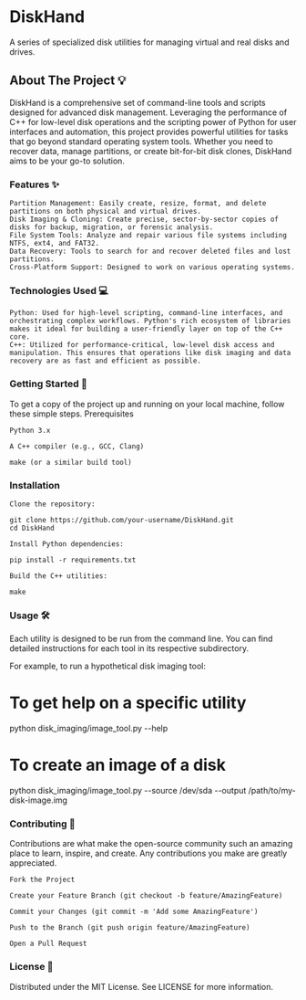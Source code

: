 # DiskHand

A series of specialized disk utilities for managing virtual and real disks and drives.

## About The Project 💡

DiskHand is a comprehensive set of command-line tools and scripts designed for advanced disk management. Leveraging the performance of C++ for low-level disk operations and the scripting power of Python for user interfaces and automation, this project provides powerful utilities for tasks that go beyond standard operating system tools. Whether you need to recover data, manage partitions, or create bit-for-bit disk clones, DiskHand aims to be your go-to solution.

### Features ✨

    Partition Management: Easily create, resize, format, and delete partitions on both physical and virtual drives.
    Disk Imaging & Cloning: Create precise, sector-by-sector copies of disks for backup, migration, or forensic analysis.
    File System Tools: Analyze and repair various file systems including NTFS, ext4, and FAT32.
    Data Recovery: Tools to search for and recover deleted files and lost partitions.
    Cross-Platform Support: Designed to work on various operating systems.

### Technologies Used 💻 

    Python: Used for high-level scripting, command-line interfaces, and orchestrating complex workflows. Python's rich ecosystem of libraries makes it ideal for building a user-friendly layer on top of the C++ core.
    C++: Utilized for performance-critical, low-level disk access and manipulation. This ensures that operations like disk imaging and data recovery are as fast and efficient as possible.

### Getting Started 🚀

To get a copy of the project up and running on your local machine, follow these simple steps.
Prerequisites

    Python 3.x
    
    A C++ compiler (e.g., GCC, Clang)
    
    make (or a similar build tool)

### Installation

    Clone the repository:

    git clone https://github.com/your-username/DiskHand.git
    cd DiskHand

    Install Python dependencies:

    pip install -r requirements.txt

    Build the C++ utilities:

    make

### Usage 🛠️ 

Each utility is designed to be run from the command line. You can find detailed instructions for each tool in its respective subdirectory.

For example, to run a hypothetical disk imaging tool:

# To get help on a specific utility
python disk_imaging/image_tool.py --help

# To create an image of a disk
python disk_imaging/image_tool.py --source /dev/sda --output /path/to/my-disk-image.img

### Contributing 🤝 

Contributions are what make the open-source community such an amazing place to learn, inspire, and create. Any contributions you make are greatly appreciated.

    Fork the Project

    Create your Feature Branch (git checkout -b feature/AmazingFeature)

    Commit your Changes (git commit -m 'Add some AmazingFeature')

    Push to the Branch (git push origin feature/AmazingFeature)

    Open a Pull Request

### License 📝 

Distributed under the MIT License. See LICENSE for more information.

